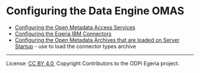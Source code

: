 <!-- SPDX-License-Identifier: CC-BY-4.0 -->
<!-- Copyright Contributors to the ODPi Egeria project. -->


# Configuring the Data Engine OMAS


* [Configuring the Open Metadata Access Services](../../../../../admin-services/docs/user/configuring-the-access-services.md)
* [Configuring the Egeria IBM Connectors](https://github.com/odpi/egeria-connector-ibm-information-server)
* [Configuring the Open Metadata Archives that are loaded on Server Startup](../../../../../admin-services/docs/user/configuring-the-startup-archives.md) - use to load the connector types archive

----
License: [CC BY 4.0](https://creativecommons.org/licenses/by/4.0/),
Copyright Contributors to the ODPi Egeria project.   